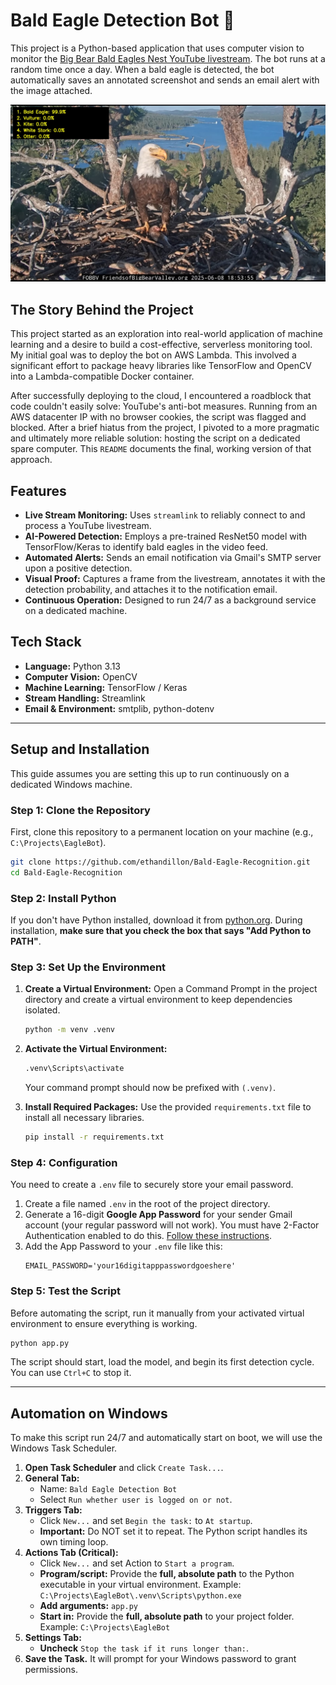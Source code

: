 # Bald Eagle Detection Bot 🦅

This project is a Python-based application that uses computer vision to monitor the [Big Bear Bald Eagles Nest YouTube livestream](https://www.youtube.com/watch?v=B4-L2nfGcuE). The bot runs at a random time once a day. When a bald eagle is detected, the bot automatically saves an annotated screenshot and sends an email alert with the image attached.


![Bald Eagle Sucessful Detection Screenshot](./docs/detection_2025-08-08_13-25-37.jpeg)

## The Story Behind the Project

This project started as an exploration into real-world application of machine learning and a desire to build a cost-effective, serverless monitoring tool. My initial goal was to deploy the bot on AWS Lambda. This involved a significant effort to package heavy libraries like TensorFlow and OpenCV into a Lambda-compatible Docker container.

After successfully deploying to the cloud, I encountered a roadblock that code couldn't easily solve: YouTube's anti-bot measures. Running from an AWS datacenter IP with no browser cookies, the script was flagged and blocked. After a brief hiatus from the project, I pivoted to a more pragmatic and ultimately more reliable solution: hosting the script on a dedicated spare computer. This `README` documents the final, working version of that approach.

## Features

- **Live Stream Monitoring:** Uses `streamlink` to reliably connect to and process a YouTube livestream.
- **AI-Powered Detection:** Employs a pre-trained ResNet50 model with TensorFlow/Keras to identify bald eagles in the video feed.
- **Automated Alerts:** Sends an email notification via Gmail's SMTP server upon a positive detection.
- **Visual Proof:** Captures a frame from the livestream, annotates it with the detection probability, and attaches it to the notification email.
- **Continuous Operation:** Designed to run 24/7 as a background service on a dedicated machine.

## Tech Stack

- **Language:** Python 3.13
- **Computer Vision:** OpenCV
- **Machine Learning:** TensorFlow / Keras
- **Stream Handling:** Streamlink
- **Email & Environment:** smtplib, python-dotenv

---

## Setup and Installation

This guide assumes you are setting this up to run continuously on a dedicated Windows machine.

### Step 1: Clone the Repository

First, clone this repository to a permanent location on your machine (e.g., `C:\Projects\EagleBot`).

```bash
git clone https://github.com/ethandillon/Bald-Eagle-Recognition.git
cd Bald-Eagle-Recognition
```

### Step 2: Install Python

If you don't have Python installed, download it from [python.org](https://www.python.org/downloads/). During installation, **make sure that you check the box that says "Add Python to PATH"**.

### Step 3: Set Up the Environment

1.  **Create a Virtual Environment:** Open a Command Prompt in the project directory and create a virtual environment to keep dependencies isolated.
    ```cmd
    python -m venv .venv
    ```

2.  **Activate the Virtual Environment:**
    ```cmd
    .venv\Scripts\activate
    ```
    Your command prompt should now be prefixed with `(.venv)`.

3.  **Install Required Packages:** Use the provided `requirements.txt` file to install all necessary libraries.
    ```cmd
    pip install -r requirements.txt
    ```

### Step 4: Configuration

You need to create a `.env` file to securely store your email password.

1.  Create a file named `.env` in the root of the project directory.
2.  Generate a 16-digit **Google App Password** for your sender Gmail account (your regular password will not work). You must have 2-Factor Authentication enabled to do this. [Follow these instructions](https://support.google.com/accounts/answer/185833).
3.  Add the App Password to your `.env` file like this:
    ```
    EMAIL_PASSWORD='your16digitapppasswordgoeshere'
    ```

### Step 5: Test the Script

Before automating the script, run it manually from your activated virtual environment to ensure everything is working.

```cmd
python app.py
```

The script should start, load the model, and begin its first detection cycle. You can use `Ctrl+C` to stop it.

---

## Automation on Windows

To make this script run 24/7 and automatically start on boot, we will use the Windows Task Scheduler.

1.  **Open Task Scheduler** and click `Create Task...`.
2.  **General Tab:**
    - Name: `Bald Eagle Detection Bot`
    - Select `Run whether user is logged on or not`.
3.  **Triggers Tab:**
    - Click `New...` and set `Begin the task:` to `At startup`.
    - **Important:** Do NOT set it to repeat. The Python script handles its own timing loop.
4.  **Actions Tab (Critical):**
    - Click `New...` and set Action to `Start a program`.
    - **Program/script:** Provide the **full, absolute path** to the Python executable in your virtual environment. Example:
      `C:\Projects\EagleBot\.venv\Scripts\python.exe`
    - **Add arguments:** `app.py`
    - **Start in:** Provide the **full, absolute path** to your project folder. Example:
      `C:\Projects\EagleBot`
5.  **Settings Tab:**
    - **Uncheck** `Stop the task if it runs longer than:`.
6.  **Save the Task.** It will prompt for your Windows password to grant permissions.
